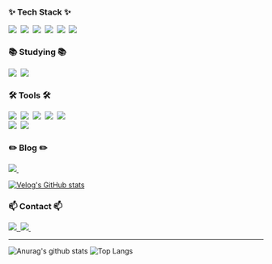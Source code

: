 <h3>✨ Tech Stack ✨</h3>
<div>
  <img src="https://img.shields.io/badge/Spring_JPA-6DB33F?style=for-the-badge&logo=spring&logoColor=white" />&nbsp
  <img src="https://img.shields.io/badge/Spring_Boot-6DB33F?style=for-the-badge&logo=Spring-Boot&logoColor=white" />&nbsp
  <img src="https://img.shields.io/badge/Java-ED8B00?style=for-the-badge&logo=openjdk&logoColor=white" />&nbsp
  <img src="https://img.shields.io/badge/Mysql-4479A1?style=for-the-badge&logo=Mysql&logoColor=black" />&nbsp
  <img src="https://img.shields.io/badge/mongodb-47A248?style=for-the-badge&logo=MongoDB&logoColor=white">&nbsp
  <img src="https://img.shields.io/badge/Redis-DC382D?style=for-the-badge&logo=Redis&logoColor=white" />&nbsp
</div>

<h3>📚 Studying 📚</h3>
<div>
  <img src="https://img.shields.io/badge/MSA-%23039BE5.svg?&style=for-the-badge&logo=MSA&logoColor=white" />&nbsp
  <img src="https://img.shields.io/badge/Apache Kafka-231F20?style=for-the-badge&logo=Apache Kafka&logoColor=white">&nbsp
</div>

<h3>🛠 Tools 🛠</h3>
<div>
  <img src="https://img.shields.io/badge/git-F05033.svg?style=for-the-badge&logo=git&logoColor=white" />&nbsp
  <img src="https://img.shields.io/badge/github-181717.svg?style=for-the-badge&logo=github&logoColor=white" />&nbsp
  <img src="https://img.shields.io/badge/Notion-F3F3F3.svg?style=for-the-badge&logo=notion&logoColor=black" />&nbsp
  <img src="https://img.shields.io/badge/Slack-4A154B?style=for-the-badge&logo=slack&logoColor=white" />&nbsp
  <img src="https://img.shields.io/badge/figma-F24E1E.svg?style=for-the-badge&logo=figma&logoColor=white" />&nbsp
</div>

<div>
  <img src="https://img.shields.io/badge/Swagger-85EA2D?style=for-the-badge&logo=swagger&logoColor=white" />&nbsp
  <img src="https://img.shields.io/badge/postman-FF6C37?style=for-the-badge&logo=postman&logoColor=white" />&nbsp
</div>

<h3>✏️ Blog ✏️</h3>
<div>
  <a href="https://velog.io/@imeline">
    <img src="https://img.shields.io/badge/Velog-1EBC8F?style=for-the-badge&logo=velog&logoColor=white" />&nbsp
  </a> 
</div>

[![Velog's GitHub stats](https://velog-readme-stats.vercel.app/api?name=imeline)](https://velog.io/@imeline/posts)

<h3>📫 Contact 📫</h3>
<div>
  <a href="mailto:iseonju745@gmail.com">
    <img
      src="https://img.shields.io/badge/iseonju745@gmail.com-D14836?style=for-the-badge&logo=gmail&logoColor=white" />&nbsp
  </a>
  <a href="https://discordapp.com/users/_seosun">
    <img
      src="https://img.shields.io/badge/Discord-7289DA?style=for-the-badge&logo=discord&logoColor=white " />&nbsp
  </a>
</div>

----

![Anurag's github stats](https://github-readme-stats.vercel.app/api?username=imeline&theme=material-palenight&show_icons=true) ![Top Langs](https://github-readme-stats.vercel.app/api/top-langs/?username=imeline&layout=compact)
